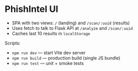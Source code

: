 # PhishIntel UI

- SPA with two views: `/` (landing) and `/scan/:uuid` (results)
- Uses fetch to talk to Flask API at `/analyze` and `/scan/:uuid`
- Caches last 10 results in `localStorage`

Scripts:
- `npm run dev` — start Vite dev server
- `npm run build` — production build (single JS bundle)
- `npm run test` — unit + smoke tests
